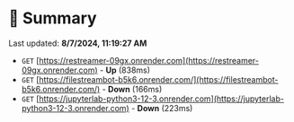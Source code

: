 # 📖 Summary
Last updated: **8/7/2024, 11:19:27 AM**

- `GET` [https://restreamer-09gx.onrender.com](https://restreamer-09gx.onrender.com) - **Up** (838ms)
- `GET` [https://filestreambot-b5k6.onrender.com/](https://filestreambot-b5k6.onrender.com/) - **Down** (166ms)
- `GET` [https://jupyterlab-python3-12-3.onrender.com](https://jupyterlab-python3-12-3.onrender.com) - **Down** (223ms)
